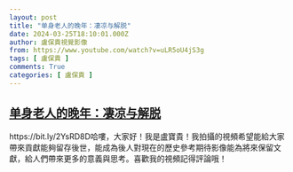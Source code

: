 ```yaml
---
layout: post
title: "单身老人的晚年：凄凉与解脱"
date: 2024-03-25T18:10:01.000Z
author: 盧保貴視覺影像
from: https://www.youtube.com/watch?v=uLR5oU4jS3g
tags: [ 盧保貴 ]
comments: True
categories: [ 盧保貴 ]
---
```

<!--1711390201000-->
[单身老人的晚年：凄凉与解脱](https://www.youtube.com/watch?v=uLR5oU4jS3g)
------

<div>
https://bit.ly/2YsRD8D哈嘍，大家好！我是盧寶貴！我拍攝的視頻希望能給大家帶來貢獻能夠留存後世，能成為後人對現在的歷史參考期待影像能為將來保留文獻，給人們帶來更多的意義與思考。喜歡我的視頻記得評論哦！
</div>
